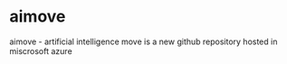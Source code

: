 # aimove
aimove - artificial intelligence move is a new github repository hosted in miscrosoft azure
